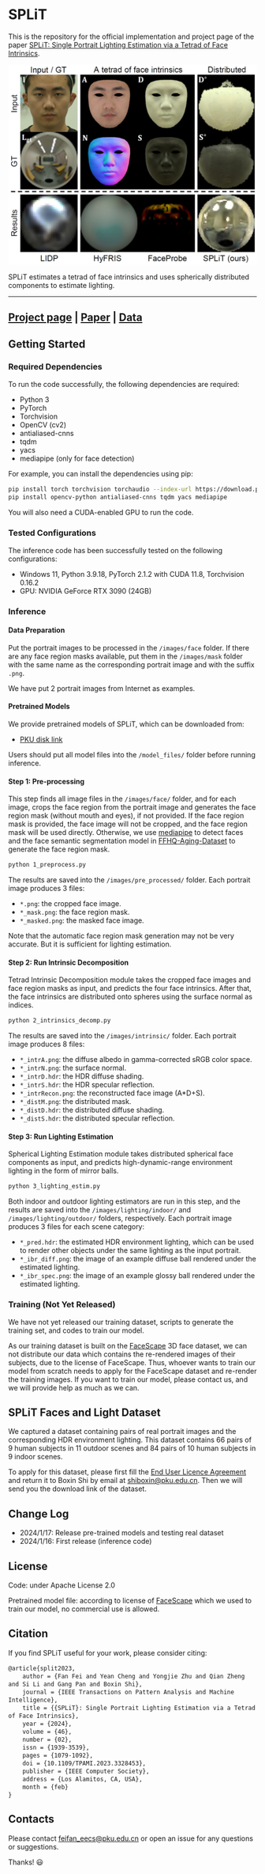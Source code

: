 # SPLiT

This is the repository for the official implementation and project page of the
paper [SPLiT: Single Portrait Lighting Estimation via a Tetrad of Face Intrinsics](https://www.computer.org/csdl/journal/tp/2024/02/10301699/1RFBJBi1aHS).

<p align="center"> 
<img src="docs/static/images/teaser.png">
</p>

SPLiT estimates a tetrad of face intrinsics and uses spherically distributed
components to estimate lighting.

---

## [Project page](https://costrice.github.io/split/) | [Paper](https://camera.pku.edu.cn/Fei_TPAMI23.pdf) | [Data](#SPLiT-Faces-and-Light-Dataset)

## Getting Started

### Required Dependencies

To run the code successfully, the following dependencies are required:

* Python 3
* PyTorch
* Torchvision
* OpenCV (cv2)
* antialiased-cnns
* tqdm
* yacs
* mediapipe (only for face detection)

For example, you can install the dependencies using pip:

```bash
pip install torch torchvision torchaudio --index-url https://download.pytorch.org/whl/cu118
pip install opencv-python antialiased-cnns tqdm yacs mediapipe
```

You will also need a CUDA-enabled GPU to run the code.

### Tested Configurations

The inference code has been successfully tested on the following configurations:

* Windows 11, Python 3.9.18, PyTorch 2.1.2 with CUDA 11.8, Torchvision 0.16.2
* GPU: NVIDIA GeForce RTX 3090 (24GB)

### Inference

#### Data Preparation

Put the portrait images to be processed in the `/images/face` folder.
If there are any face region masks available, put them in the `/images/mask`
folder with the same name as the corresponding portrait image and with the
suffix `.png`.

We have put 2 portrait images from Internet as examples.

#### Pretrained Models

We provide pretrained models of SPLiT, which can be downloaded from:

* [PKU disk link](https://disk.pku.edu.cn/#/link/E2AE5C46989B95D72D44C138610CE928)

Users should put all model files into the `/model_files/` folder before running
inference.

#### Step 1: Pre-processing

This step finds all image files in the `/images/face/` folder, and for each
image, crops the face region from the portrait image and generates the face
region mask (without mouth and eyes), if not provided.
If the face region mask is provided, the face image will not be
cropped, and the face region mask will be used directly.
Otherwise, we use [mediapipe](https://github.com/google/mediapipe) to detect
faces and the face semantic segmentation model
in [FFHQ-Aging-Dataset](https://github.com/royorel/FFHQ-Aging-Dataset) to
generate the face region mask.

```bash
python 1_preprocess.py
```

The results are saved into the `/images/pre_processed/` folder.
Each portrait image produces 3 files:

* `*.png`: the cropped face image.
* `*_mask.png`: the face region mask.
* `*_masked.png`: the masked face image.

Note that the automatic face region mask generation may not be
very accurate. But it is sufficient for lighting estimation.

#### Step 2: Run Intrinsic Decomposition

Tetrad Intrinsic Decomposition module takes the cropped face images and
face region masks as input, and predicts the four face intrinsics.
After that, the face intrinsics are distributed onto spheres using the surface
normal as indices.

```bash
python 2_intrinsics_decomp.py
```

The results are saved into the `/images/intrinsic/` folder.
Each portrait image produces 8 files:

* `*_intrA.png`: the diffuse albedo in gamma-corrected sRGB color space.
* `*_intrN.png`: the surface normal.
* `*_intrD.hdr`: the HDR diffuse shading.
* `*_intrS.hdr`: the HDR specular reflection.
* `*_intrRecon.png`: the reconstructed face image (A*D+S).
* `*_distM.png`: the distributed mask.
* `*_distD.hdr`: the distributed diffuse shading.
* `*_distS.hdr`: the distributed specular reflection.

#### Step 3: Run Lighting Estimation

Spherical Lighting Estimation module takes distributed spherical face
components as input, and predicts high-dynamic-range environment lighting
in the form of mirror balls.

```bash
python 3_lighting_estim.py
```

Both indoor and outdoor lighting estimators are run in this step, and
the results are saved into the `/images/lighting/indoor/`
and `/images/lighting/outdoor/` folders, respectively.
Each portrait image produces 3 files for each scene category:

* `*_pred.hdr`: the estimated HDR environment lighting, which can be used to
  render other objects under the same lighting as the input portrait.
* `*_ibr_diff.png`: the image of an example diffuse ball rendered under the
  estimated lighting.
* `*_ibr_spec.png`: the image of an example glossy ball rendered under the
  estimated lighting.

### Training (Not Yet Released)

We have not yet released our training dataset, scripts to generate the training
set, and codes to train our model.

As our training dataset is built on
the [FaceScape](https://facescape.nju.edu.cn/) 3D face dataset, we can not
distribute our data which contains the re-rendered images of their subjects,
due to the license of FaceScape.
Thus, whoever wants to train our model from scratch needs to apply for the
FaceScape dataset and re-render the training images.
If you want to train our model, please contact us, and we will provide help as
much as we can.

## SPLiT Faces and Light Dataset

We captured a dataset containing pairs of real portrait images and the
corresponding HDR environment lighting.
This dataset contains 66 pairs of 9 human subjects in 11 outdoor scenes and 84
pairs of 10 human subjects in 9 indoor scenes.

To apply for this dataset, please first fill
the [End User Licence Agreement](/docs/static/pdfs/SPLiT_Faces_and_Light_Dataset_EULA.pdf)
and return it to Boxin Shi by email at <shiboxin@pku.edu.cn>.
Then we will send you the download link of the dataset.

## Change Log

* 2024/1/17: Release pre-trained models and testing real dataset
* 2024/1/16: First release (inference code)

## License

Code: under Apache License 2.0

Pretrained model file: according to license
of [FaceScape](https://facescape.nju.edu.cn/) which we used to
train our model, no commercial use is allowed.

## Citation

If you find SPLiT useful for your work, please consider citing:

```
@article{split2023,
    author = {Fan Fei and Yean Cheng and Yongjie Zhu and Qian Zheng and Si Li and Gang Pan and Boxin Shi},
    journal = {IEEE Transactions on Pattern Analysis and Machine Intelligence},
    title = {{SPLiT}: Single Portrait Lighting Estimation via a Tetrad of Face Intrinsics},
    year = {2024},
    volume = {46},
    number = {02},
    issn = {1939-3539},
    pages = {1079-1092},
    doi = {10.1109/TPAMI.2023.3328453},
    publisher = {IEEE Computer Society},
    address = {Los Alamitos, CA, USA},
    month = {feb}
}
```

## Contacts

Please contact <feifan_eecs@pku.edu.cn> or open an issue for any questions or
suggestions.

Thanks! :smiley:
